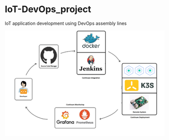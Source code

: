 # IoT-DevOps_project
IoT application development using DevOps assembly lines

![Architecture](project_elements.png)
